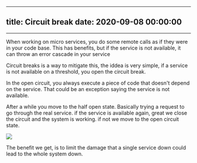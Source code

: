 
---
title: Circuit break
date: 2020-09-08 00:00:00
---
---

When working on micro services, you do some remote calls as if they were in your code base. This has benefits, but if the service is not available, it can throw an error cascade in your service

Circuit breaks is a way to mitigate this, the iddea is very simple, if a service is not available on a threshold, you open the circuit break. 

In the open circuit, you always execute a piece of code that doesn't depend on the service. That could be an exception saying the service is not available. 

After a while you move to the half open state. Basically trying a request to go through the real service. if the service is available again, great we close the circuit and the system is working. if not we move to the open circuit state.

![](<../images/./images/circuit-break.png>)

The benefit we get, is to limit the damage that a single service down could lead to the whole system down.

